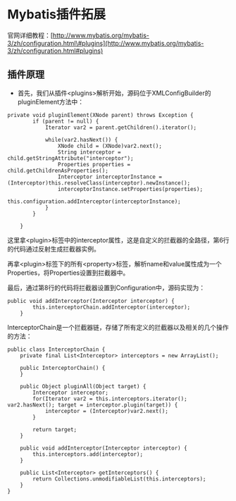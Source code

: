 # Mybatis插件拓展

官网详细教程：[http://www.mybatis.org/mybatis-3/zh/configuration.html\#plugins](http://www.mybatis.org/mybatis-3/zh/configuration.html#plugins)

## **插件原理**

* 首先，我们从插件&lt;plugins&gt;解析开始，源码位于XMLConfigBuilder的pluginElement方法中：

```
private void pluginElement(XNode parent) throws Exception {
        if (parent != null) {
            Iterator var2 = parent.getChildren().iterator();

            while(var2.hasNext()) {
                XNode child = (XNode)var2.next();
                String interceptor = child.getStringAttribute("interceptor");
                Properties properties = child.getChildrenAsProperties();
                Interceptor interceptorInstance = (Interceptor)this.resolveClass(interceptor).newInstance();
                interceptorInstance.setProperties(properties);
                this.configuration.addInterceptor(interceptorInstance);
            }
        }

    }
```

这里拿&lt;plugin&gt;标签中的interceptor属性，这是自定义的拦截器的全路径，第6行的代码通过反射生成拦截器实例。

再拿&lt;plugin&gt;标签下的所有&lt;property&gt;标签，解析name和value属性成为一个Properties，将Properties设置到拦截器中。

最后，通过第8行的代码将拦截器设置到Configuration中，源码实现为：

```
public void addInterceptor(Interceptor interceptor) {
        this.interceptorChain.addInterceptor(interceptor);
    }
```

InterceptorChain是一个拦截器链，存储了所有定义的拦截器以及相关的几个操作的方法：

```
public class InterceptorChain {
    private final List<Interceptor> interceptors = new ArrayList();

    public InterceptorChain() {
    }

    public Object pluginAll(Object target) {
        Interceptor interceptor;
        for(Iterator var2 = this.interceptors.iterator(); var2.hasNext(); target = interceptor.plugin(target)) {
            interceptor = (Interceptor)var2.next();
        }

        return target;
    }

    public void addInterceptor(Interceptor interceptor) {
        this.interceptors.add(interceptor);
    }

    public List<Interceptor> getInterceptors() {
        return Collections.unmodifiableList(this.interceptors);
    }
}
```



